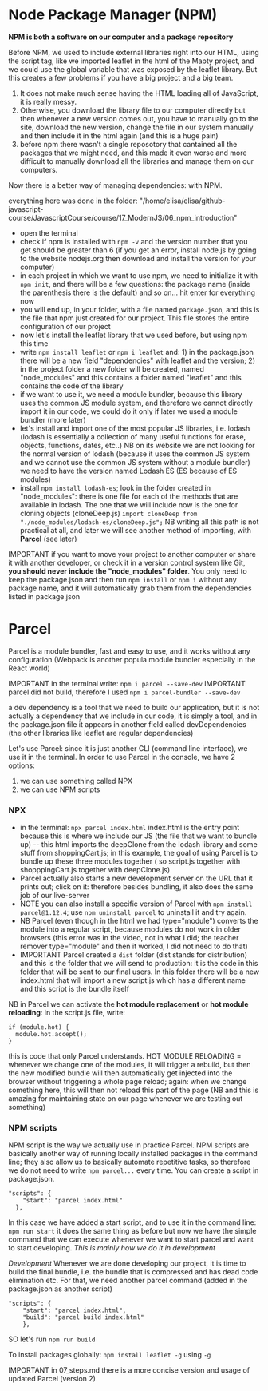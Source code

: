 # Node Package Manager (NPM)

**NPM is both a software on our computer and a package repository**

Before NPM, we used to include external libraries right into our HTML, using the script tag, like we imported leaflet in the html of the Mapty project, and we could use the global variable that was exposed by the leaflet library. But this creates a few problems if you have a big project and a big team.
1. It does not make much sense having the HTML loading all of JavaScript, it is really messy.
2. Otherwise, you download the library file to our computer directly but then whenever a new version comes out, you have to manually go to the site, download the new version, change the file in our system manually and then include it in the html again (and this is a huge pain)
3. before npm there wasn't a single reposotory that cantained all the packages that we might need, and this made it even worse and more difficult to manually download all the libraries and manage them on our computers.

Now there is a better way of managing dependencies: with NPM.

everything here was done in the folder: "/home/elisa/elisa/github-javascript-course/JavascriptCourse/course/17_ModernJS/06_npm_introduction"

- open the terminal
- check if npm is installed with `npm -v` and the version number that you get should be greater than 6 (if you get an error, install node.js by going to the website nodejs.org then download and install the version for your computer)
- in each project in which we want to use npm, we need to initialize it with `npm init`, and there will be a few questions: the package name (inside the parenthesis there is the default) and so on... hit enter for everything now
- you will end up, in your folder, with a file named `package.json`, and this is the file that npm just created for our project. This file stores the entire configuration of our project
- now let's install the leaflet library that we used before, but using npm this time
- write `npm install leaflet` or `npm i leaflet` and: 1) in the package.json there will be a new field "dependencies" with leaflet and the version; 2) in the project folder a new folder will be created, named "node_modules" and this contains a folder named "leaflet" and this contains the code of the library
- if we want to use it, we need a module bundler, because this library uses the common JS module system, and therefore we cannot directly import it in our code, we could do it only if later we used a module bundler (more later)
- let's install and import one of the most popular JS libraries, i.e. lodash (lodash is essentially a collection of many useful functions for erase, objects, functions, dates, etc..) NB on its website we are not looking for the normal version of lodash (because it uses the common JS system and we cannot use the common JS system without a module bundler) we need to have the version named Lodash ES (ES because of ES modules)
- install `npm install lodash-es`; look in the folder created in "node_modules": there is one file for each of the methods that are available in lodash. The one that we will include now is the one for cloning objects (cloneDeep.js) `import cloneDeep from "./node_modules/lodash-es/cloneDeep.js";` NB writing all this path is not practical at all, and later we will see another method of importing, with **Parcel** (see later)

IMPORTANT
if you want to move your project to another computer or share it with another developer, or check it in a version control system like Git, **you should never include the "node_modules" folder**.
You only need to keep the package.json and then run `npm install` or `npm i` without any package name, and it will automatically grab them from the dependencies listed in package.json

# Parcel
Parcel is a module bundler, fast and easy to use, and it works without any configuration (Webpack is another popula module bundler especially in the React world)

IMPORTANT in the terminal write: `npm i parcel --save-dev`
IMPORTANT parcel did not build, therefore I used `npm i parcel-bundler --save-dev`

a dev dependency is a tool that we need to build our application, but it is not actually a dependency that we include in our code, it is simply a tool, and in the package.json file it appears in another field called devDependencies (the other libraries like leaflet are regular dependencies)

Let's use Parcel: since it is just another CLI (command line interface), we use it in the terminal.
In order to use Parcel in the console, we have 2 options:
1. we can use something called NPX
2. we can use NPM scripts

### NPX
- in the terminal: `npx parcel index.html` index.html is the entry point because this is where we include our JS (the file that we want to bundle up) -- this html imports the deepClone from the lodash library and some stuff from shoppingCart.js; in this example, the goal of using Parcel is to bundle up these three modules together ( so script.js together with shopppingCart.js together with deepClone.js)
- Parcel actually also starts a new development server on the URL that it prints out; click on it: therefore besides bundling, it also does the same job of our live-server
- NOTE you can also install a specific version of Parcel with `npm install parcel@1.12.4`; use `npm uninstall parcel` to uninstall it and try again.
- NB Parcel (even though in the html <script></script> we had type="module") converts the module into a regular script, because modules do not work in older browsers (this error was in the video, not in what I did; the teacher remover type="module" and then it worked, I did not need to do that)
- IMPORTANT Parcel created a `dist` folder (dist stands for distribution) and this is the folder that we will send to production: it is the code in this folder that will be sent to our final users. In this folder there will be a new index.html that will import a new script.js which has a different name and this script is the bundle itself

NB in Parcel we can activate the **hot module replacement** or **hot module reloading**: in the script.js file, write:
```
if (module.hot) {
  module.hot.accept();
}
```
this is code that only Parcel understands.
HOT MODULE RELOADING = whenever we change one of the modules, it will trigger a rebuild, but then the new modified bundle will then automatically get injected into the browser without triggering a whole page reload; again: when we change something here, this will then not reload this part of the page (NB and this is amazing for maintaining state on our page whenever we are testing out something)

### NPM scripts
NPM script is the way we actually use in practice Parcel.
NPM scripts are basically another way of running locally installed packages in the command line; they also allow us to basically automate repetitive tasks, so therefore we do not need to write `npm parcel...` every time. You can create a script in package.json.

```
"scripts": {
    "start": "parcel index.html"
  },
```

In this case we have added a start script, and to use it in the command line: `npm run start`
it does the same thing as before but now we have the simple command that we can execute whenever we want to start parcel and want to start developing. *This is mainly how we do it in development*

*Development*
Whenever we are done developing our project, it is time to build the final bundle, i.e. the bundle that is compressed and has dead code elimination etc.
For that, we need another parcel command (added in the package.json as another script)
```
"scripts": {
    "start": "parcel index.html",
    "build": "parcel build index.html"
    },
```
SO let's run `npm run build`

To install packages globally: `npm install leaflet -g` using `-g`

IMPORTANT in 07_steps.md there is a more concise version and usage of updated Parcel (version 2)
